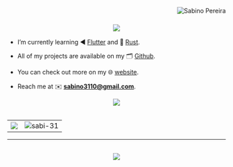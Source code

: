 <p align="right"> <img src="https://komarev.com/ghpvc/?username=sabi-31&label=Profile%20views&color=0e75b6&size=24&style=flat" alt="Sabino Pereira" /> </p>

<h3 align="center">
  <img src="https://readme-typing-svg.herokuapp.com?font=JetBrains+Mono&weight=500&size=30&duration=3000&pause=1000&color=2AF79F&background=FF121200&center=true&vCenter=true&random=true&width=435&lines=Hey!+I'm+Sabino+Pereira." />
</h3>

- I’m currently learning ◀️ [Flutter](https://flutter.dev/) and 🦀 [Rust](https://www.rust-lang.org/).

- All of my projects are available on my 🗂️ [Github](https://github.com/sabi-31).

- You can check out more on my 🌐 [website](https://sabino.social).

- Reach me at ✉️ **<a href=mailTo:sabino3110@gmail.com> sabino3110@gmail.com</a>**.


<div align="center" > 

<img src="https://github-readme-stats.vercel.app/api/top-langs/?username=sabi-31&theme=dracula&hide=batchfile">

<br> 
<br>
<table>
<tr> <td> <img src="https://github-readme-stats.vercel.app/api?username=sabi-31&show_icons=true&hide_border=true&theme=dracula"> </td> <td> <img src="https://github-readme-streak-stats.herokuapp.com/?user=sabi-31&theme=dracula&" alt="sabi-31"> </td>  </tr>
</table>
<hr>
<br>
<img src="https://github-profile-trophy.vercel.app/?username=sabi-31&theme=dracula&count_private=true">
<br>
</div>
